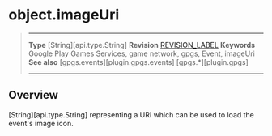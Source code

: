 # object.imageUri

> --------------------- ------------------------------------------------------------------------------------------
> __Type__              [String][api.type.String]
> __Revision__          [REVISION_LABEL](REVISION_URL)
> __Keywords__          Google Play Games Services, game network, gpgs, Event, imageUri
> __See also__          [gpgs.events][plugin.gpgs.events]
>                       [gpgs.*][plugin.gpgs]
> --------------------- ------------------------------------------------------------------------------------------

## Overview

[String][api.type.String] representing a URI which can be used to load the event's image icon.